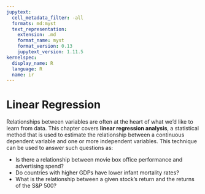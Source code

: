 ```yaml
---
jupytext:
  cell_metadata_filter: -all
  formats: md:myst
  text_representation:
    extension: .md
    format_name: myst
    format_version: 0.13
    jupytext_version: 1.11.5
kernelspec:
  display_name: R
  language: R
  name: ir
---
```


# Linear Regression

Relationships between variables are often at the heart of what we’d like to learn from data. This chapter covers **linear regression analysis**, a statistical method that is used to estimate the relationship between a continuous dependent variable and one or more independent variables. This technique can be used to answer such questions as:

+ Is there a relationship between movie box office performance and advertising spend?
+ Do countries with higher GDPs have lower infant mortality rates?
+ What is the relationship between a given stock’s return and the returns of the S&P 500?